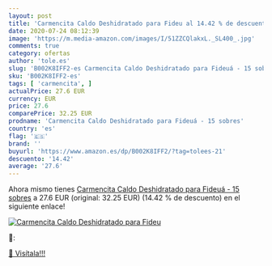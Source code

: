 ```yaml
---
layout: post
title: 'Carmencita Caldo Deshidratado para Fideu al 14.42 % de descuento'
date: 2020-07-24 08:12:39
image: 'https://m.media-amazon.com/images/I/51ZZCQlakxL._SL400_.jpg'
comments: true
category: ofertas
author: 'tole.es'
slug: 'B002K8IFF2-es Carmencita Caldo Deshidratado para Fideuá - 15 sobres'
sku: 'B002K8IFF2-es'
tags: [ 'carmencita', ]
actualPrice: 27.6 EUR
currency: EUR
price: 27.6
comparePrice: 32.25 EUR
prodname: 'Carmencita Caldo Deshidratado para Fideuá - 15 sobres'
country: 'es'
flag: '🇪🇸'
brand: ''
buyurl: 'https://www.amazon.es/dp/B002K8IFF2/?tag=tolees-21'
descuento: '14.42'
average: '27.6'
---
```


Ahora mismo tienes [Carmencita Caldo Deshidratado para Fideuá - 15 sobres](https://www.amazon.es/dp/B002K8IFF2/?tag=tolees-21) a 27.6 EUR (original: 32.25 EUR) (14.42 %  de descuento) en el siguiente enlace!

[![Carmencita Caldo Deshidratado para Fideu](https://m.media-amazon.com/images/I/51ZZCQlakxL._SL400_.jpg)](https://www.amazon.es/dp/B002K8IFF2/?tag=tolees-21)

🔎:


[🛒 Visítala!!!](https://www.amazon.es/dp/B002K8IFF2/?tag=tolees-21)
